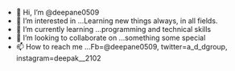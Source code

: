 - 👋 Hi, I’m @deepane0509
- 👀 I’m interested in ...Learning new things always, in all fields.
- 🌱 I’m currently learning ...programming and technical skills
- 💞️ I’m looking to collaborate on ...something some special 
- 📫 How to reach me ...Fb=@deepane0509, twitter=a_d_dgroup, instagram=deepak__2102

<!---
gitthuub/gitthuub is a ✨ special ✨ repository because its `README.md` (this file) appears on your GitHub profile.
You can click the Preview link to take a look at your changes.
--->
